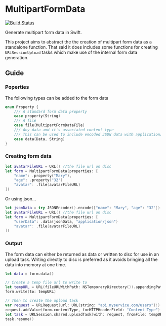 # MultipartFormData

[![Build Status](https://travis-ci.org/WCByrne/MultipartFormData.svg?branch=master)](https://travis-ci.org/WCByrne/MultipartFormData)

Generate multipart form data in Swift.

This project aims to abstract the the creation of multipart form data as a standalone function. That said it does includes some functions for creating `URLSessionUpload` tasks which make use of the internal form data generation.

## Guide

### Poperties

The following types can be added to the form data
```swift
enum Property {
    /// A standard form data property
    case property(String)
    /// A file
    case file(MultipartFormDataFile)
    /// Any data and it's associated content type
    /// This can be used to include encoded JSON data with application/json
    case data(Data, String)
}
```

### Creating form data

```swift
let avatarFileURL = URL() //the file url on disc
let form = MultipartFormData(properties: [
    "name": .property("Mary"),
    "age": .property("32")
    "avatar": .file(avatarFileURL)
])
```
Or using json...
```swift
let jsonData = try JSONEncoder().encode(["name": "Mary", "age": "32"])
let avatarFileURL = URL() //the file url on disc
let form = MultipartFormData(properties: [
    "userData": .data(jsonData, "application/json")
    "avatar": .file(avatarFileURL)
])
```

### Output

The form data can either be returned as data or written to disc for use in an upload task. Writing directly to disc is preferred as it avoids bringing all the data into memory at one time.

```swift
let data = form.data()

// Create a temp file url to write to
let tempURL = URL(fileURLWithPath: NSTemporaryDirectory()).appendingPathComponent(UUID().uuidString)
form.write(to: tempURL)

// Then to create the upload task
var request = URLRequest(url: URL(string: "api.myservice.com/users")!)
request.addValue(form.contentType, forHTTPHeaderField: "Content-Type")
let task = URLSession.shared.uploadTask(with: request, fromFile: tempURL)
task.resume()
```


